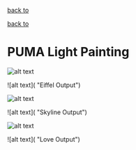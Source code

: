 [back to]()

[back to]()

# PUMA Light Painting

![alt text]( "Eiffel")

![alt text]( "Eiffel Output")

![alt text]( "Skyline")

![alt text]( "Skyline Output")

![alt text]( "Love")

![alt text]( "Love Output")
